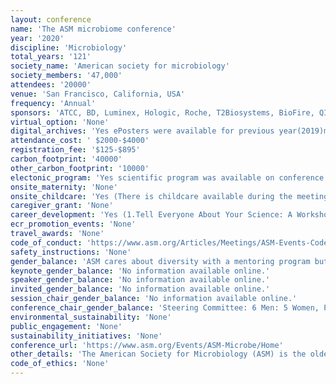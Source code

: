 ```yaml
---
layout: conference 
name: 'The ASM microbiome conference'
year: '2020'
discipline: 'Microbiology'
total_years: '121'
society_name: 'American society for microbiology'
society_members: '47,000'
attendees: '20000'
venue: 'San Francisco, California, USA'
frequency: 'Annual'
sponsors: 'ATCC, BD, Luminex, Hologic, Roche, T2Biosystems, BioFire, QIAGENE, Astellas'
virtual_option: 'None'
digital_archives: 'Yes ePosters were available for previous year(2019)meeting only. Recorded sessioin for previous meetings (e.g. 2019) was available at a price ($340-$540).'
attendance_cost: ' $2000-$4000'
registration_fee: '$125-$895'
carbon_footprint: '40000'
other_carbon_footprint: '10000'
electonic_program: 'Yes scientific program was available on conference website by Day and by Track.'
onsite_maternity: 'None'
onsite_childcare: 'Yes (There is childcare available during the meeting, and this requires pre-registration.)'
caregiver_grant: 'None'
career_development: 'Yes (1.Tell Everyone About Your Science: A Workshop in Communicating to Friends, Family, and Legislators.  2.A Hands-on Workshop on Science Education Research)'
ecr_promotion_events: 'None'
travel_awards: 'None'
code_of_conduct: 'https://www.asm.org/Articles/Meetings/ASM-Events-Code-of-Conduct'
safety_instructions: 'None'
gender_balance: 'ASM cares about diversity with a mentoring program but no statement on speaker gender equity and diversity (https://www.asm.org/Browse-By-Topic/Careers-Education/Professional-Development/Diversity)'
keynote_gender_balance: 'No information available online.'
speaker_gender_balance: 'No information available online.'
invited_gender_balance: 'No information available online.'
session_chair_gender_balance: 'No information available online.'
conference_chair_gender_balance: 'Steering Committee: 6 Men: 5 Women, Program Committee: 24 Women: 17 Men'
environmental_sustainability: 'None'
public_engagement: 'None'
sustainability_initiatives: 'None'
conference_url: 'https://www.asm.org/Events/ASM-Microbe/Home'
other_details: 'The American Society for Microbiology (ASM) is the oldest and largest single life science membership organization in the world. Membership has grown from 59 scientists in 1899 to more than 47,000 members today, with more than one third located outside the United States. The members represent 26 disciplines of microbiological specialization plus a division for microbiology educators. '
code_of_ethics: 'None'
---
```

